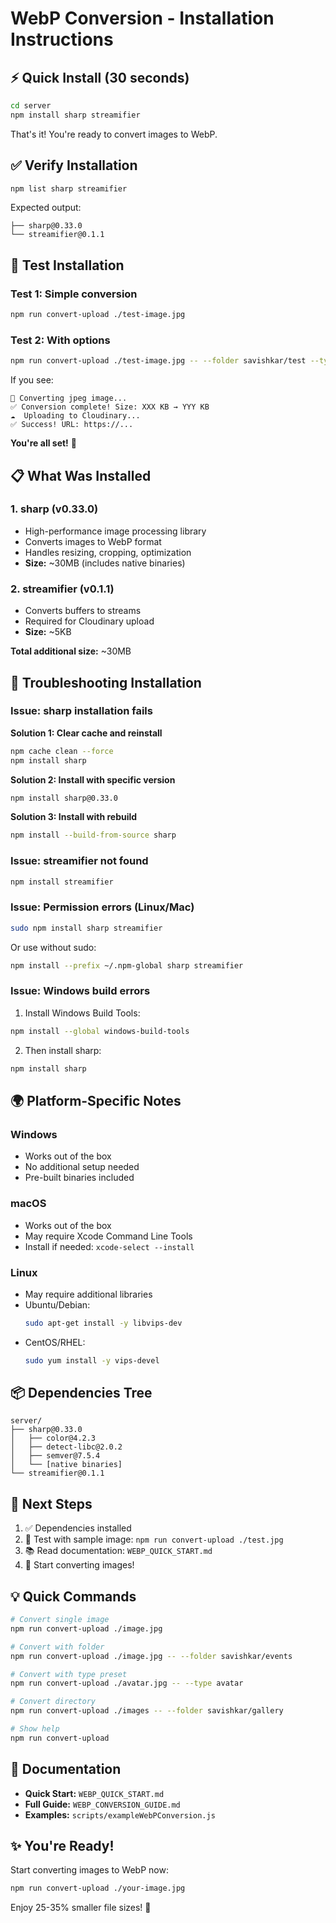 # WebP Conversion - Installation Instructions

## ⚡ Quick Install (30 seconds)

```bash
cd server
npm install sharp streamifier
```

That's it! You're ready to convert images to WebP.

## ✅ Verify Installation

```bash
npm list sharp streamifier
```

Expected output:
```
├── sharp@0.33.0
└── streamifier@0.1.1
```

## 🧪 Test Installation

### Test 1: Simple conversion
```bash
npm run convert-upload ./test-image.jpg
```

### Test 2: With options
```bash
npm run convert-upload ./test-image.jpg -- --folder savishkar/test --type general
```

If you see:
```
📸 Converting jpeg image...
✅ Conversion complete! Size: XXX KB → YYY KB
☁️  Uploading to Cloudinary...
✅ Success! URL: https://...
```

**You're all set!** 🎉

## 📋 What Was Installed

### 1. sharp (v0.33.0)
- High-performance image processing library
- Converts images to WebP format
- Handles resizing, cropping, optimization
- **Size:** ~30MB (includes native binaries)

### 2. streamifier (v0.1.1)
- Converts buffers to streams
- Required for Cloudinary upload
- **Size:** ~5KB

**Total additional size:** ~30MB

## 🔧 Troubleshooting Installation

### Issue: sharp installation fails

**Solution 1: Clear cache and reinstall**
```bash
npm cache clean --force
npm install sharp
```

**Solution 2: Install with specific version**
```bash
npm install sharp@0.33.0
```

**Solution 3: Install with rebuild**
```bash
npm install --build-from-source sharp
```

### Issue: streamifier not found

```bash
npm install streamifier
```

### Issue: Permission errors (Linux/Mac)

```bash
sudo npm install sharp streamifier
```

Or use without sudo:
```bash
npm install --prefix ~/.npm-global sharp streamifier
```

### Issue: Windows build errors

1. Install Windows Build Tools:
```bash
npm install --global windows-build-tools
```

2. Then install sharp:
```bash
npm install sharp
```

## 🌍 Platform-Specific Notes

### Windows
- Works out of the box
- No additional setup needed
- Pre-built binaries included

### macOS
- Works out of the box
- May require Xcode Command Line Tools
- Install if needed: `xcode-select --install`

### Linux
- May require additional libraries
- Ubuntu/Debian:
  ```bash
  sudo apt-get install -y libvips-dev
  ```
- CentOS/RHEL:
  ```bash
  sudo yum install -y vips-devel
  ```

## 📦 Dependencies Tree

```
server/
├── sharp@0.33.0
│   ├── color@4.2.3
│   ├── detect-libc@2.0.2
│   ├── semver@7.5.4
│   └── [native binaries]
└── streamifier@0.1.1
```

## 🎯 Next Steps

1. ✅ Dependencies installed
2. 📸 Test with sample image: `npm run convert-upload ./test.jpg`
3. 📚 Read documentation: `WEBP_QUICK_START.md`
4. 🚀 Start converting images!

## 💡 Quick Commands

```bash
# Convert single image
npm run convert-upload ./image.jpg

# Convert with folder
npm run convert-upload ./image.jpg -- --folder savishkar/events

# Convert with type preset
npm run convert-upload ./avatar.jpg -- --type avatar

# Convert directory
npm run convert-upload ./images -- --folder savishkar/gallery

# Show help
npm run convert-upload
```

## 📖 Documentation

- **Quick Start:** `WEBP_QUICK_START.md`
- **Full Guide:** `WEBP_CONVERSION_GUIDE.md`
- **Examples:** `scripts/exampleWebPConversion.js`

## ✨ You're Ready!

Start converting images to WebP now:

```bash
npm run convert-upload ./your-image.jpg
```

Enjoy 25-35% smaller file sizes! 🎉
